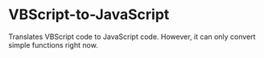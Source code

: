 # VBScript-to-JavaScript
Translates VBScript code to JavaScript code. However, it can only convert simple functions right now.
